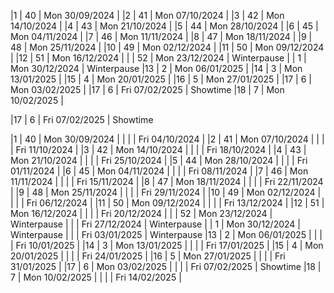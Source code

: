 |1 | 40 | Mon 30/09/2024 |
|2 | 41 | Mon 07/10/2024 |
|3 | 42 | Mon 14/10/2024 |
|4 | 43 | Mon 21/10/2024 |
|5 | 44 | Mon 28/10/2024 |
|6 | 45 | Mon 04/11/2024 |
|7 | 46 | Mon 11/11/2024 |
|8 | 47 | Mon 18/11/2024 |
|9 | 48 | Mon 25/11/2024 |
|10 | 49 | Mon 02/12/2024 |
|11 | 50 | Mon 09/12/2024 |
|12 | 51 | Mon 16/12/2024 |
|  | 52 | Mon 23/12/2024 | Winterpause
|  | 1 | Mon 30/12/2024 | Winterpause
|13 | 2 | Mon 06/01/2025 |
|14 | 3 | Mon 13/01/2025 |
|15 | 4 | Mon 20/01/2025 |
|16 | 5 | Mon 27/01/2025 |
|17 | 6 | Mon 03/02/2025 |
|17 | 6 | Fri 07/02/2025 | Showtime
|18 | 7 | Mon 10/02/2025 |


|17 | 6 | Fri 07/02/2025 | Showtime


|1 | 40 | Mon 30/09/2024 |
|   |    | Fri 04/10/2024 |
|2 | 41 | Mon 07/10/2024 |
|   |    | Fri 11/10/2024 |
|3 | 42 | Mon 14/10/2024 |
|   |    | Fri 18/10/2024 |
|4 | 43 | Mon 21/10/2024 |
|   |    | Fri 25/10/2024 |
|5 | 44 | Mon 28/10/2024 |
|   |    | Fri 01/11/2024 |
|6 | 45 | Mon 04/11/2024 |
|   |    | Fri 08/11/2024 |
|7 | 46 | Mon 11/11/2024 |
|   |    | Fri 15/11/2024 |
|8 | 47 | Mon 18/11/2024 |
|   |    | Fri 22/11/2024 |
|9 | 48 | Mon 25/11/2024 |
|   |    | Fri 29/11/2024 |
|10 | 49 | Mon 02/12/2024 |
|   |    | Fri 06/12/2024 |
|11 | 50 | Mon 09/12/2024 |
|   |    | Fri 13/12/2024 |
|12 | 51 | Mon 16/12/2024 |
|   |    | Fri 20/12/2024 |
|  | 52 | Mon 23/12/2024 | Winterpause
|   |    | Fri 27/12/2024 | Winterpause
|  | 1 | Mon 30/12/2024 | Winterpause
|   |    | Fri 03/01/2025 | Winterpause
|13 | 2 | Mon 06/01/2025 |
|   |    | Fri 10/01/2025 |
|14 | 3 | Mon 13/01/2025 |
|   |    | Fri 17/01/2025 |
|15 | 4 | Mon 20/01/2025 |
|   |    | Fri 24/01/2025 |
|16 | 5 | Mon 27/01/2025 |
|   |    | Fri 31/01/2025 |
|17 | 6 | Mon 03/02/2025 |
|   |    | Fri 07/02/2025 | Showtime
|18 | 7 | Mon 10/02/2025 |
|   |    | Fri 14/02/2025 |

